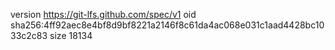 version https://git-lfs.github.com/spec/v1
oid sha256:4ff92aec8e4bf8d9bf8221a2146f8c61da4ac068e031c1aad4428bc1033c2c83
size 18134

